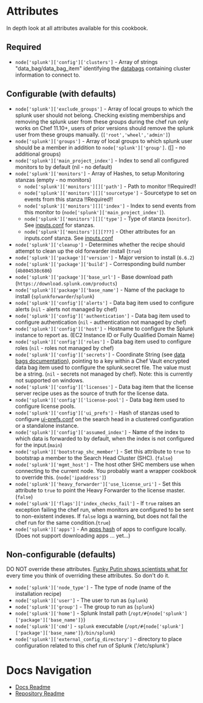 # Attributes

In depth look at all attributes available for this cookbook.

## Required

- `node['splunk']['config']['clusters']` - Array of strings "data\_bag/data\_bag\_item" identifying the [databags](databags.md) containing cluster information to connect to.

## Configurable (with defaults)

- `node['splunk']['exclude_groups']` - Array of local groups to which the splunk user should not belong. Checking existing memberships and removing the splunk user from these groups during the chef run only works on Chef 11.10+, users of prior versions should remove the splunk user from these groups manually. (`['root','wheel','admin']`)
- `node['splunk']['groups']` - Array of local groups to which splunk user should be a member in addition to `node['splunk']['group']`. (\[] - no additional groups)
- `node['splunk']['main_project_index']` - Index to send all configured monitors to by default (nil - no default)
- `node['splunk']['monitors']` - Array of Hashes, to setup Monitoring stanzas (empty - no monitors)
  - `node['splunk']['monitors'][]['path']` - Path to monitor !!Required!!
  - `node['splunk']['monitors'][]['sourcetype']` - Sourcetype to set on events from this stanza !!Required!!
  - `node['splunk']['monitors'][]['index']` - Index to send events from this monitor to (`node['splunk']['main_project_index']`).
  - `node['splunk']['monitors'][]['type']` - Type of stanza (`monitor`). See [inputs.conf][] for stanzas.
  - `node['splunk']['monitors'][][???]` - Other attributes for an inputs.conf stanza. See [inputs.conf][]
- `node['splunk']['cleanup']` - Determines whether the recipe should attempt to clean up the old forwarder install (`true`)
- `node['splunk']['package']['version']` - Major version to install (`6.6.2`)
- `node['splunk']['package']['build']` - Corresponding build number (`4b804538c686`)
- `node['splunk']['package']['base_url']` - Base download path (`https://download.splunk.com/products`)
- `node['splunk']['package']['base_name']` - Name of the package to install (`splunkforwarder`/`splunk`)
- `node['splunk']['config']['alerts']` - Data bag item used to configure alerts (`nil` - alerts not managed by chef)
- `node['splunk']['config']['authentication']` - Data bag item used to configure authentication (`nil` - authentication not managed by chef)
- `node['splunk']['config']['host']` - Hostname to configure the Splunk instance to report as. (EC2 Instance ID or Fully Qualified Domain Name)
- `node['splunk']['config']['roles']` - Data bag item used to configure roles (`nil` - roles not managed by chef)
- `node['splunk']['config']['secrets']` - Coordinate String (see [data bags documentation][data_bags]), pointing to a key within a Chef Vault encrypted data bag item used to configure the splunk.secret file. The value must be a string. (`nil` - secrets not managed by chef).  Note: this is currently not supported on windows.
- `node['splunk']['config']['licenses']` - Data bag item that the license server recipe uses as the source of truth for the license data.
- `node['splunk']['config']['license-pool']` - Data bag item used to configure license pools.
- `node['splunk']['config']['ui_prefs']` - Hash of stanzas used to configure [ui-prefs.conf][] on the search head in a clustered configuration or a standalone instance.
- `node['splunk']['config']['assumed_index']` - Name of the index to which data is forwarded to by default, when the index is not configured for the input.(`main`)
- `node['splunk']['bootstrap_shc_member']` - Set this attribute to `true` to bootstrap a member to the Search Head Cluster (SHC). (`false`)
- `node['splunk']['mgmt_host']` - The host other SHC members use when connecting to the current node. You probably want a wrapper cookbook to override this. (`node['ipaddress']`)
- `node['splunk']['heavy_forwarder']['use_license_uri']` - Set this attribute to `true` to point the Heavy Forwarder to the license master. (`false`)
- `node['splunk']['flags']['index_checks_fail']` - If `true` raises an exception failing the chef run, when monitors are configured to be sent to non-existent indexes. If `false` logs a warning, but does not fail the chef run for the same condition.(`true`)
- `node['splunk']['apps']` - An [apps hash](databags.md#apps-hash) of apps to configure locally. (Does not support downloading apps ... yet...)

## Non-configurable (defaults)

DO NOT override these attributes. [Funky Putin shows scientists what for](http://vimeo.com/68930177) every time you think of overriding these attributes. So don't do it.

- `node['splunk']['node_type']` - The type of node (name of the installation recipe)
- `node['splunk']['user']` - The user to run as (`splunk`)
- `node['splunk']['group']` - The group to run as (`splunk`)
- `node['splunk']['home']` - Splunk Install path (`/opt/#{node['splunk']['package']['base_name']}`)
- `node['splunk']['cmd']` - `splunk` executable (`/opt/#{node['splunk']['package']['base_name']}/bin/splunk`)
- `node['splunk']['external_config_directory']` - directory to place configuration related to this chef run of Splunk ('/etc/splunk')

# Docs Navigation

- [Docs Readme](README.md)
- [Repository Readme](../README.md)

[data_bags]: databags.md#contextual-hashes

[inputs.conf]: http://docs.splunk.com/Documentation/Splunk/6.0.1/admin/Inputsconf

[ui-prefs.conf]: http://docs.splunk.com/Documentation/Splunk/6.0.1/Admin/Ui-prefsconf

